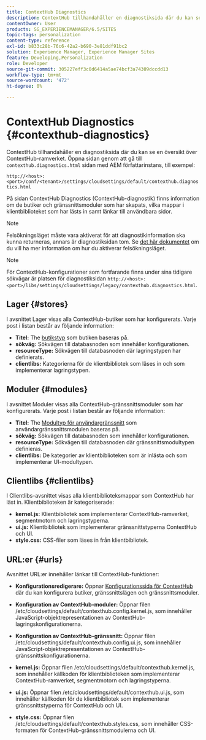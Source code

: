 ```yaml
---
title: ContextHub Diagnostics
description: ContextHub tillhandahåller en diagnostiksida där du kan se en översikt över ContextHub-ramverket
contentOwner: User
products: SG_EXPERIENCEMANAGER/6.5/SITES
topic-tags: personalization
content-type: reference
exl-id: b833c28b-76c6-42a2-b690-3e81ddf91bc2
solution: Experience Manager, Experience Manager Sites
feature: Developing,Personalization
role: Developer
source-git-commit: 305227eff3c0d6414a5ae74bcf3a74309dccdd13
workflow-type: tm+mt
source-wordcount: '472'
ht-degree: 0%

---
```


# ContextHub Diagnostics {#contexthub-diagnostics}

ContextHub tillhandahåller en diagnostiksida där du kan se en översikt över ContextHub-ramverket. Öppna sidan genom att gå till `contexthub.diagnostics.html` sidan med AEM författarinstans, till exempel:

`http://<host>:<port>/conf/<tenant>/settings/cloudsettings/default/contexthub.diagnostics.html`

På sidan ContextHub Diagnostics (ContextHub-diagnostik) finns information om de butiker och gränssnittsmoduler som har skapats, vilka mappar i klientbiblioteket som har lästs in samt länkar till användbara sidor.

>[!NOTE]
>
>Felsökningsläget måste vara aktiverat för att diagnostikinformation ska kunna returneras, annars är diagnostiksidan tom. Se [det här dokumentet](ch-configuring.md#debugging-contexthub) om du vill ha mer information om hur du aktiverar felsökningsläget.

>[!NOTE]
>
>För ContextHub-konfigurationer som fortfarande finns under sina tidigare sökvägar är platsen för diagnostiksidan `http://<host>:<port>/libs/settings/cloudsettings/legacy/contexthub.diagnostics.html`.

## Lager {#stores}

I avsnittet Lager visas alla ContextHub-butiker som har konfigurerats. Varje post i listan består av följande information:

* **Titel:** The [butikstyp](/help/sites-developing/ch-samplestores.md) som butiken baseras på.
* **sökväg:** Sökvägen till databasnoden som innehåller konfigurationen.
* **resourceType:** Sökvägen till databasnoden där lagringstypen har definierats.
* **clientlibs:** Kategorierna för de klientbibliotek som läses in och som implementerar lagringstypen.

## Moduler {#modules}

I avsnittet Moduler visas alla ContextHub-gränssnittsmoduler som har konfigurerats. Varje post i listan består av följande information:

* **Titel:** The [Modultyp för användargränssnitt](/help/sites-developing/ch-samplemodules.md) som användargränssnittsmodulen baseras på.
* **sökväg:** Sökvägen till databasnoden som innehåller konfigurationen.
* **resourceType:** Sökvägen till databasnoden där gränssnittsmodultypen definieras.
* **clientlibs:** De kategorier av klientbiblioteken som är inlästa och som implementerar UI-modultypen.

## Clientlibs {#clientlibs}

I Clientlibs-avsnittet visas alla klientbiblioteksmappar som ContextHub har läst in. Klientbiblioteken är kategoriserade:

* **kernel.js:** Klientbibliotek som implementerar ContextHub-ramverket, segmentmotorn och lagringstyperna.
* **ui.js:** Klientbibliotek som implementerar gränssnittstyperna ContextHub och UI.
* **style.css:** CSS-filer som läses in från klientbibliotek.

## URL:er {#urls}

Avsnittet URL:er innehåller länkar till ContextHub-funktioner:

* **Konfigurationsredigerare:** Öppnar [Konfigurationssida för ContextHub](ch-configuring.md) där du kan konfigurera butiker, gränssnittslägen och gränssnittsmoduler.

* **Konfiguration av ContextHub-moduler:** Öppnar filen /etc/cloudsettings/default/contexthub.config.kernel.js, som innehåller JavaScript-objektrepresentationen av ContextHub-lagringskonfigurationerna.
* **Konfiguration av ContextHub-gränssnitt:** Öppnar filen /etc/cloudsettings/default/contexthub.config.ui.js, som innehåller JavaScript-objektrepresentationen av ContextHub-gränssnittskonfigurationerna.
* **kernel.js:** Öppnar filen /etc/cloudsettings/default/contexthub.kernel.js, som innehåller källkoden för klientbiblioteken som implementerar ContextHub-ramverket, segmentmotorn och lagringstyperna.
* **ui.js:** Öppnar filen /etc/cloudsettings/default/contexthub.ui.js, som innehåller källkoden för de klientbibliotek som implementerar gränssnittstyperna för ContextHub och UI.
* **style.css:** Öppnar filen /etc/cloudsettings/default/contexthub.styles.css, som innehåller CSS-formaten för ContextHub-gränssnittsmodulerna och UI.
